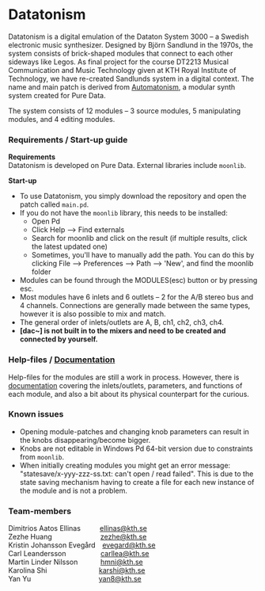# Datatonism

Datatonism is a digital emulation of the Dataton System 3000 – a Swedish electronic music synthesizer. Designed by Björn Sandlund in the 1970s, the system consists of brick-shaped modules that connect to each other sideways like Legos. As final project for the course DT2213 Musical Communication and Music Technology given at KTH Royal Institute of Technology, we have re-created Sandlunds system in a digital context. The name and main patch is derived from [Automatonism](https://www.automatonism.com/), a modular synth system created for Pure Data.

The system consists of 12 modules – 3 source modules, 5 manipulating modules, and 4 editing modules.

### Requirements / Start-up guide
**Requirements** \
Datatonism is developed on Pure Data. External libraries include `moonlib`.

**Start-up**
- To use Datatonism, you simply download the repository and open the patch called `main.pd`.
- If you do not have the `moonlib` library, this needs to be installed:
  - Open Pd
  - Click Help --> Find externals
  - Search for moonlib and click on the result (if multiple results, click the latest updated one)
  - Sometimes, you'll have to manually add the path. You can do this by clicking File --> Preferences --> Path --> 'New', and find the moonlib folder
- Modules can be found through the MODULES(esc) button or by pressing esc.
- Most modules have 6 inlets and 6 outlets – 2 for the A/B stereo bus and 4 channels. Connections are generally made between the same types, however it is also possible to mix and match.
- The general order of inlets/outlets are A, B, ch1, ch2, ch3, ch4.
- **[dac~] is not built in to the mixers and need to be created and connected by yourself.**


### Help-files / [Documentation](https://github.com/kx-shi/Datatonism/wiki)
Help-files for the modules are still a work in process. However, there is [documentation](https://github.com/kx-shi/Datatonism/wiki) covering the inlets/outlets, parameters, and functions of each module, and also a bit about its physical counterpart for the curious.

### Known issues
- Opening module-patches and changing knob parameters can result in the knobs disappearing/become bigger.
- Knobs are not editable in Windows Pd 64-bit version due to constraints from `moonlib`.
- When initially creating modules you might get an error message: "statesave/x-yyy-zzz-ss.txt: can't open / read failed". This is due to the state saving mechanism having to create a file for each new instance of the module and is not a problem.

### Team-members
Dimitrios Aatos Ellinas&emsp;&emsp;&ensp;&nbsp;ellinas@kth.se\
Zezhe Huang&emsp;&emsp;&emsp;&emsp;&emsp;&emsp;&emsp;zezhe@kth.se\
Kristin Johansson Evegård&emsp;evegard@kth.se\
Carl Leandersson&emsp;&emsp;&emsp;&emsp;&ensp;&ensp;carllea@kth.se\
Martin Linder Nilsson&emsp;&emsp;&emsp;&nbsp;hmni@kth.se\
Karolina Shi&emsp;&emsp;&emsp;&emsp;&emsp;&emsp;&emsp;&ensp;karshi@kth.se\
Yan Yu&emsp;&emsp;&emsp;&emsp;&emsp;&emsp;&emsp;&emsp;&emsp;&ensp;&nbsp;yan8@kth.se
